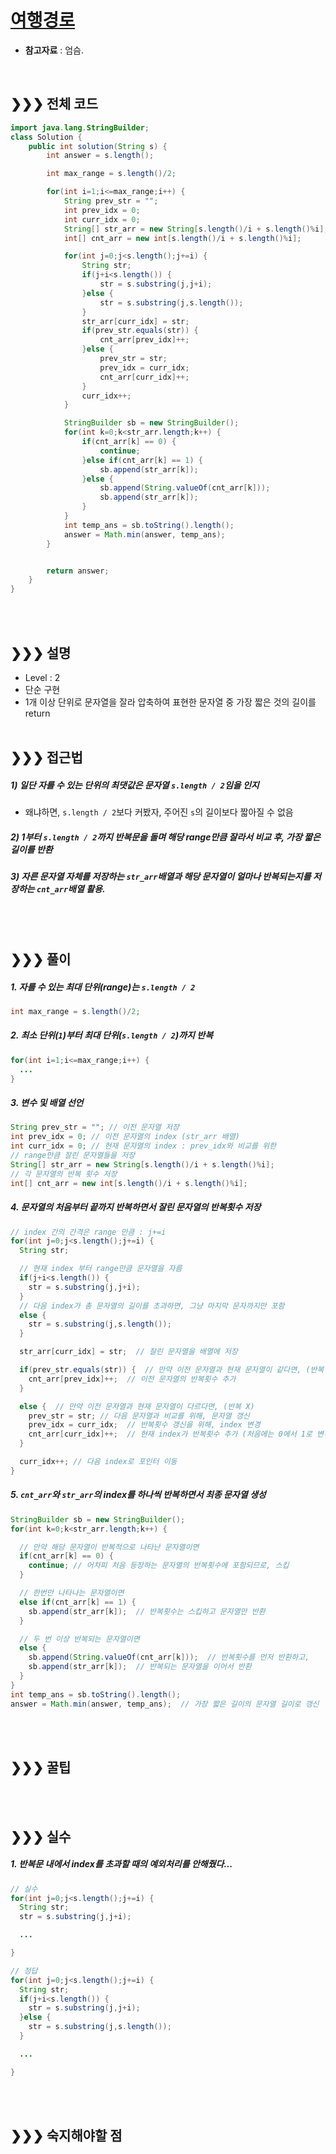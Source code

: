 # [여행경로](https://programmers.co.kr/learn/courses/30/lessons/60057)
* **참고자료** : 엄슴.

<br>

## &#10095;&#10095;&#10095; 전체 코드
```java
import java.lang.StringBuilder;
class Solution {
    public int solution(String s) {
        int answer = s.length();

        int max_range = s.length()/2;

        for(int i=1;i<=max_range;i++) {
        	String prev_str = "";
        	int prev_idx = 0;
        	int curr_idx = 0;
        	String[] str_arr = new String[s.length()/i + s.length()%i];
        	int[] cnt_arr = new int[s.length()/i + s.length()%i];

        	for(int j=0;j<s.length();j+=i) {
        		String str;
        		if(j+i<s.length()) {
        			str = s.substring(j,j+i);
        		}else {
        			str = s.substring(j,s.length());
        		}
        		str_arr[curr_idx] = str;
        		if(prev_str.equals(str)) {
        			cnt_arr[prev_idx]++;
        		}else {
        			prev_str = str;
        			prev_idx = curr_idx;
        			cnt_arr[curr_idx]++;
        		}
        		curr_idx++;
        	}

        	StringBuilder sb = new StringBuilder();
        	for(int k=0;k<str_arr.length;k++) {
        		if(cnt_arr[k] == 0) {
        			continue;
        		}else if(cnt_arr[k] == 1) {
        			sb.append(str_arr[k]);
        		}else {
        			sb.append(String.valueOf(cnt_arr[k]));
        			sb.append(str_arr[k]);
        		}
        	}
        	int temp_ans = sb.toString().length();
        	answer = Math.min(answer, temp_ans);
        }


        return answer;
    }
}
```

<br><br>

## &#10095;&#10095;&#10095; 설명
* Level : 2
* 단순 구현
* 1개 이상 단위로 문자열을 잘라 압축하여 표현한 문자열 중 가장 짧은 것의 길이를 return
<br><br>


## &#10095;&#10095;&#10095; 접근법   
##### 1) 일단 자를 수 있는 단위의 최댓값은 문자열 `s.length / 2`임을 인지
* 왜냐하면, `s.length / 2`보다 커봤자, 주어진 `s`의 길이보다 짧아질 수 없음

##### 2) 1부터 `s.length / 2`까지 반복문을 돌며 해당 range만큼 잘라서 비교 후, 가장 짧은 길이를 반환

##### 3) 자른 문자열 자체를 저장하는 `str_arr`배열과 해당 문자열이 얼마나 반복되는지를 저장하는 `cnt_arr`배열 활용.
<br><br>


## &#10095;&#10095;&#10095; 풀이
##### 1. 자를 수 있는 최대 단위(range)는 `s.length / 2`
```java
int max_range = s.length()/2;
```

##### 2. 최소 단위(`1`)부터 최대 단위(`s.length / 2`)까지 반복
```java
for(int i=1;i<=max_range;i++) {
  ...
}
```

##### 3. 변수 및 배열 선언
```java
String prev_str = ""; // 이전 문자열 저장
int prev_idx = 0; // 이전 문자열의 index (str_arr 배열)
int curr_idx = 0; // 현재 문자열의 index : prev_idx와 비교를 위한
// range만큼 잘린 문자열들을 저장
String[] str_arr = new String[s.length()/i + s.length()%i];
// 각 문자열의 반복 횟수 저장
int[] cnt_arr = new int[s.length()/i + s.length()%i];
```

##### 4. 문자열의 처음부터 끝까지 반복하면서 잘린 문자열의 반복횟수 저장
```java
// index 간의 간격은 range 만큼 : j+=i
for(int j=0;j<s.length();j+=i) {
  String str;

  // 현재 index 부터 range만큼 문자열을 자름
  if(j+i<s.length()) {
    str = s.substring(j,j+i);
  }
  // 다음 index가 총 문자열의 길이를 초과하면, 그냥 마지막 문자까지만 포함
  else {
    str = s.substring(j,s.length());
  }

  str_arr[curr_idx] = str;  // 잘린 문자열을 배열에 저장

  if(prev_str.equals(str)) {  // 만약 이전 문자열과 현재 문자열이 같다면, (반복 O)
    cnt_arr[prev_idx]++;  // 이전 문자열의 반복횟수 추가
  }

  else {  // 만약 이전 문자열과 현재 문자열이 다르다면, (반복 X)
    prev_str = str; // 다음 문자열과 비교를 위해, 문자열 갱신
    prev_idx = curr_idx;  // 반복횟수 갱신을 위해, index 변경
    cnt_arr[curr_idx]++;  // 현재 index가 반복횟수 추가 (처음에는 0에서 1로 변경)
  }

  curr_idx++; // 다음 index로 포인터 이동
}
```

##### 5. `cnt_arr`와 `str_arr`의 index를 하나씩 반복하면서 최종 문자열 생성
```java
StringBuilder sb = new StringBuilder();
for(int k=0;k<str_arr.length;k++) {

  // 만약 해당 문자열이 반복적으로 나타난 문자열이면
  if(cnt_arr[k] == 0) {
    continue; // 어차피 처음 등장하는 문자열의 반복횟수에 포함되므로, 스킵
  }

  // 한번만 나타나는 문자열이면
  else if(cnt_arr[k] == 1) {
    sb.append(str_arr[k]);  // 반복횟수는 스킵하고 문자열만 반환
  }

  // 두 번 이상 반복되는 문자열이면
  else {
    sb.append(String.valueOf(cnt_arr[k]));  // 반복횟수를 먼저 반환하고,
    sb.append(str_arr[k]);  // 반복되는 문자열을 이어서 반환
  }
}
int temp_ans = sb.toString().length();
answer = Math.min(answer, temp_ans);  // 가장 짧은 길이의 문자열 길이로 갱신
```



<br><br>



## &#10095;&#10095;&#10095; 꿀팁
<br><br>


## &#10095;&#10095;&#10095; 실수
##### 1. 반복문 내에서 index를 초과할 때의 예외처리를 안해줬다...
```java
// 실수
for(int j=0;j<s.length();j+=i) {
  String str;
  str = s.substring(j,j+i);

  ...

}

// 정답
for(int j=0;j<s.length();j+=i) {
  String str;
  if(j+i<s.length()) {
    str = s.substring(j,j+i);
  }else {
    str = s.substring(j,s.length());
  }

  ...

}
```


<br><br>

## &#10095;&#10095;&#10095; 숙지해야할 점




<br>
<br>
<br>
